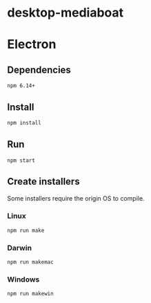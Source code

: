 # desktop-mediaboat


# Electron

## Dependencies
`npm 6.14+`

## Install
```bash
npm install
```

## Run
```
npm start
```

## Create installers
Some installers require the origin OS to compile.

### Linux
```
npm run make
```

### Darwin
```
npm run makemac
```


### Windows
```
npm run makewin
```
